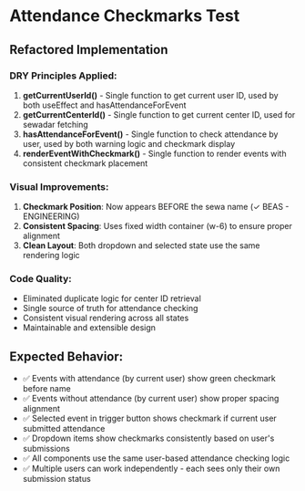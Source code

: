 # Attendance Checkmarks Test

## Refactored Implementation

### DRY Principles Applied:
1. **getCurrentUserId()** - Single function to get current user ID, used by both useEffect and hasAttendanceForEvent
2. **getCurrentCenterId()** - Single function to get current center ID, used for sewadar fetching
3. **hasAttendanceForEvent()** - Single function to check attendance by user, used by both warning logic and checkmark display
4. **renderEventWithCheckmark()** - Single function to render events with consistent checkmark placement

### Visual Improvements:
1. **Checkmark Position**: Now appears BEFORE the sewa name (✓ BEAS - ENGINEERING)
2. **Consistent Spacing**: Uses fixed width container (w-6) to ensure proper alignment
3. **Clean Layout**: Both dropdown and selected state use the same rendering logic

### Code Quality:
- Eliminated duplicate logic for center ID retrieval
- Single source of truth for attendance checking
- Consistent visual rendering across all states
- Maintainable and extensible design

## Expected Behavior:
- ✅ Events with attendance (by current user) show green checkmark before name
- ✅ Events without attendance (by current user) show proper spacing alignment
- ✅ Selected event in trigger button shows checkmark if current user submitted attendance
- ✅ Dropdown items show checkmarks consistently based on user's submissions
- ✅ All components use the same user-based attendance checking logic
- ✅ Multiple users can work independently - each sees only their own submission status